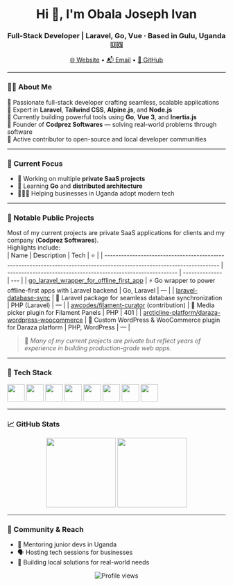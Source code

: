 <h1 align="center">Hi 👋, I'm Obala Joseph Ivan</h1>
<h3 align="center">Full-Stack Developer | Laravel, Go, Vue · Based in Gulu, Uganda 🇺🇬</h3>

<p align="center">
  <a href="https://codprez.com" target="_blank">🌐 Website</a> •
  <a href="mailto:info@codprez.com">📬 Email</a> •
  <a href="https://github.com/obalaweb">🐙 GitHub</a>
</p>

---

### 🧑‍💻 About Me

🔹 Passionate full-stack developer crafting seamless, scalable applications  
🔹 Expert in **Laravel**, **Tailwind CSS**, **Alpine.js**, and **Node.js**  
🔹 Currently building powerful tools using **Go**, **Vue 3**, and **Inertia.js**  
🔹 Founder of **Codprez Softwares** — solving real-world problems through software  
🔹 Active contributor to open-source and local developer communities  

---

### 🚧 Current Focus

- 🔐 Working on multiple **private SaaS projects**
- 🧠 Learning **Go** and **distributed architecture**
- 🧑🏽‍🏫 Helping businesses in Uganda adopt modern tech

---

### 💼 Notable Public Projects
Most of my current projects are private SaaS applications for clients and my company (**Codprez Softwares**).  
Highlights include:  
| Name                                                                                                                    | Description                                                   | Tech           | ⭐   |
| ----------------------------------------------------------------------------------------------------------------------- | ------------------------------------------------------------- | -------------- | --- |
| [go\_laravel\_wrapper\_for\_offline\_first\_app](https://github.com/obalaweb/go_laravel_wrapper_for_offline_first_app)  | ⚡ Go wrapper to power offline-first apps with Laravel backend | Go, Laravel    | —   |
| [laravel-database-sync](https://github.com/obalaweb/laravel-database-sync)                                              | 🔄 Laravel package for seamless database synchronization      | PHP (Laravel)  | —   |
| [awcodes/filament-curator](https://github.com/awcodes/filament-curator) (contribution)                                  | 📸 Media picker plugin for Filament Panels                    | PHP            | 401 |
| [arcticline-platform/daraza-wordpress-woocommerce](https://github.com/arcticline-platform/daraza-wordpress-woocommerce) | 🛒 Custom WordPress & WooCommerce plugin for Daraza platform  | PHP, WordPress | —   |


> 🧪 *Many of my current projects are private but reflect years of experience in building production-grade web apps.*

---

### 🧰 Tech Stack

<p align="left">
  <img src="https://cdn.jsdelivr.net/gh/devicons/devicon/icons/laravel/laravel-plain.svg" width="40"/>
  <img src="https://cdn.jsdelivr.net/gh/devicons/devicon/icons/vuejs/vuejs-original.svg" width="40"/>
  <img src="https://cdn.jsdelivr.net/gh/devicons/devicon/icons/javascript/javascript-original.svg" width="40"/>
  <img src="https://cdn.jsdelivr.net/gh/devicons/devicon/icons/go/go-original.svg" width="40"/>
  <img src="https://cdn.jsdelivr.net/gh/devicons/devicon/icons/nodejs/nodejs-original.svg" width="40"/>
  <img src="https://cdn.jsdelivr.net/gh/devicons/devicon/icons/html5/html5-original.svg" width="40"/>
  <img src="https://cdn.jsdelivr.net/gh/devicons/devicon/icons/css3/css3-original.svg" width="40"/>
  <img src="https://cdn.jsdelivr.net/gh/devicons/devicon/icons/mysql/mysql-original.svg" width="40"/>
</p>

---

### 📈 GitHub Stats

<p align="center">
  <img src="https://github-readme-stats.vercel.app/api?username=obalaweb&show_icons=true&theme=radical" height="160"/>
  <img src="https://github-readme-stats.vercel.app/api/top-langs/?username=obalaweb&layout=compact&theme=radical" height="160"/>
</p>

---

### 👥 Community & Reach

- 🧠 Mentoring junior devs in Uganda
- 🗣️ Hosting tech sessions for businesses
- 🔗 Building local solutions for real-world needs

<p align="center">
  <img src="https://komarev.com/ghpvc/?username=obalaweb&label=Profile%20views&color=0e75b6&style=flat" alt="Profile views"/>
</p>
